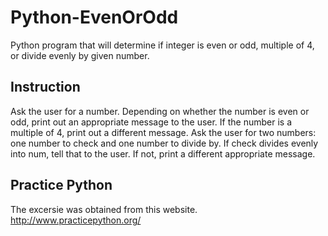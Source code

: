 # Python-EvenOrOdd
Python program that will determine if integer is even or odd, multiple of 4, or divide evenly by given number.

## Instruction

Ask the user for a number. Depending on whether the number is even or odd, print out an appropriate message to the user.
If the number is a multiple of 4, print out a different message.
Ask the user for two numbers: one number to check and one number to divide by.
If check divides evenly into num, tell that to the user. If not, print a different appropriate message.

## Practice Python 
The excersie was obtained from this website.
http://www.practicepython.org/
